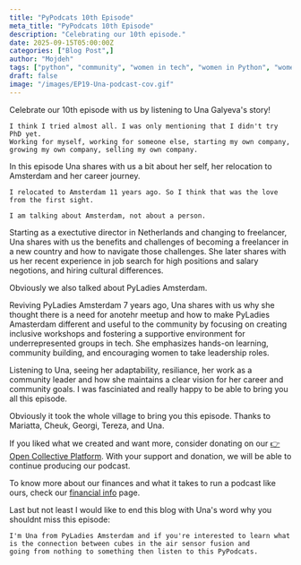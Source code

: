 ```yaml
---
title: "PyPodcats 10th Episode"
meta_title: "PyPodcats 10th Episode"
description: "Celebrating our 10th episode."
date: 2025-09-15T05:00:00Z
categories: ["Blog Post",]
author: "Mojdeh"
tags: ["python", "community", "women in tech", "women in Python", "women in open source","python underrespresnted groups"]
draft: false
image: "/images/EP19-Una-podcast-cov.gif"
---
```


Celebrate our 10th episode with us by listening to Una Galyeva's story!


 ```[text]
 I think I tried almost all. I was only mentioning that I didn't try PhD yet.
 Working for myself, working for someone else, starting my own company, growing my own company, selling my own company.
 ```

In this episode Una shares with us a bit about her self, her relocation to Amsterdam and her career journey. 

```[text]
I relocated to Amsterdam 11 years ago. So I think that was the love from the first sight.

I am talking about Amsterdam, not about a person.
```

Starting as a exectutive director in Netherlands and changing to freelancer, Una shares with us the benefits and challenges of becoming a freelancer in a new country and how to navigate those challenges. 
She later shares with us her recent experience in job search for high positions and salary negotions, and hiring cultural differences. 

Obviously we also talked about PyLadies Amsterdam. 

Reviving PyLadies Amsterdam 7 years ago, Una shares with us why she thought there is a need for anotehr meetup and how to make PyLadies Amasterdam different and useful to the community by focusing on creating inclusive workshops and fostering a supportive environment for underrepresented groups in tech. She emphasizes hands-on learning, community building, and encouraging women to take leadership roles.


Listening to Una, seeing her adaptability, resiliance, her work as a community leader and how she maintains a clear vision for her career and community goals. I was fasciniated and really happy to be able to bring you all this episode. 


Obviously it took the whole village to bring you this episode. Thanks to Mariatta, Cheuk, Georgi, Tereza, and Una. 

If you liked what we created and want more, consider donating on our [👉Open Collective Platform](https://opencollective.com/pypodcats). With your support and donation, we will be able to continue producing our podcast. 

To know more about our finances and what it takes to run a podcast like ours, check our [financial info](/about/financials/) page.

Last but not least I would like to end this blog with Una's word why you shouldnt miss this episode: 

```[text]
I'm Una from PyLadies Amsterdam and if you're interested to learn what is the connection between cubes in the air sensor fusion and
going from nothing to something then listen to this PyPodcats.
```

